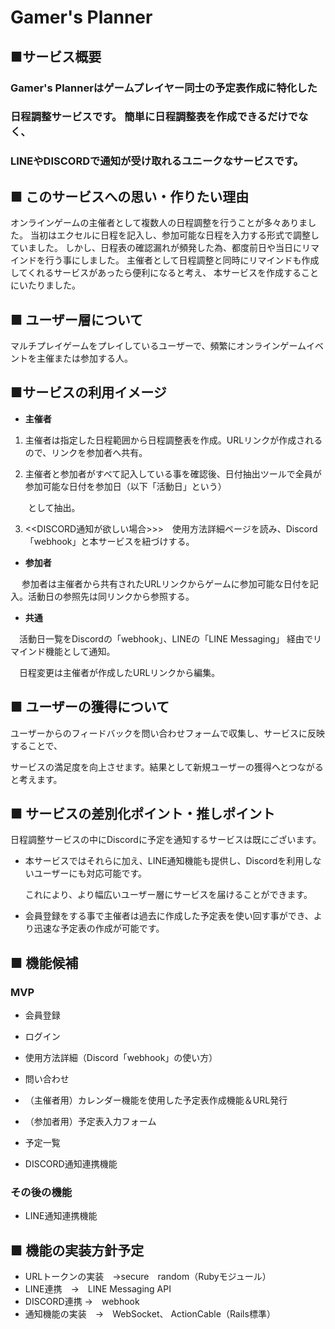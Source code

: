 # Gamer's Planner
## ■サービス概要
### Gamer's Plannerはゲームプレイヤー同士の予定表作成に特化した

### 日程調整サービスです。 簡単に日程調整表を作成できるだけでなく、

### **LINEやDISCORDで通知が受け取れるユニークなサービスです**。

## ■ このサービスへの思い・作りたい理由
オンラインゲームの主催者として複数人の日程調整を行うことが多々ありました。
当初はエクセルに日程を記入し、参加可能な日程を入力する形式で調整していました。
しかし、日程表の確認漏れが頻発した為、都度前日や当日にリマインドを行う事にしました。
主催者として日程調整と同時にリマインドも作成してくれるサービスがあったら便利になると考え、
本サービスを作成することにいたりました。

## ■ ユーザー層について
マルチプレイゲームをプレイしているユーザーで、頻繁にオンラインゲームイベントを主催または参加する人。

## ■サービスの利用イメージ
- **主催者**
 1. 主催者は指定した日程範囲から日程調整表を作成。URLリンクが作成されるので、リンクを参加者へ共有。

 2. 主催者と参加者がすべて記入している事を確認後、日付抽出ツールで全員が参加可能な日付を参加日（以下「活動日」という）

　　として抽出。

 3. <<DISCORD通知が欲しい場合>>>　使用方法詳細ページを読み、Discord「webhook」と本サービスを紐づけする。
  
- **参加者**

　 参加者は主催者から共有されたURLリンクからゲームに参加可能な日付を記入。活動日の参照先は同リンクから参照する。
 
- **共通**

　活動日一覧をDiscordの「webhook」、LINEの「LINE Messaging」 経由でリマインド機能として通知。 

　日程変更は主催者が作成したURLリンクから編集。

## ■ ユーザーの獲得について
ユーザーからのフィードバックを問い合わせフォームで収集し、サービスに反映することで、

サービスの満足度を向上させます。結果として新規ユーザーの獲得へとつながると考えます。

## ■ サービスの差別化ポイント・推しポイント
日程調整サービスの中にDiscordに予定を通知するサービスは既にございます。

 - 本サービスではそれらに加え、LINE通知機能も提供し、Discordを利用しないユーザーにも対応可能です。

   これにより、より幅広いユーザー層にサービスを届けることができます。

 - 会員登録をする事で主催者は過去に作成した予定表を使い回す事ができ、より迅速な予定表の作成が可能です。

## ■ 機能候補
### MVP
- 会員登録
- ログイン
- 使用方法詳細（Discord「webhook」の使い方）
- 問い合わせ
- （主催者用）カレンダー機能を使用した予定表作成機能＆URL発行

- （参加者用）予定表入力フォーム
- 予定一覧
- DISCORD通知連携機能

### その後の機能
- LINE通知連携機能

## ■ 機能の実装方針予定
-  URLトークンの実装　→secure　random（Rubyモジュール）
-  LINE連携　→　LINE Messaging API
-  DISCORD連携 →　webhook
-  通知機能の実装　→　WebSocket、 ActionCable（Rails標準）

